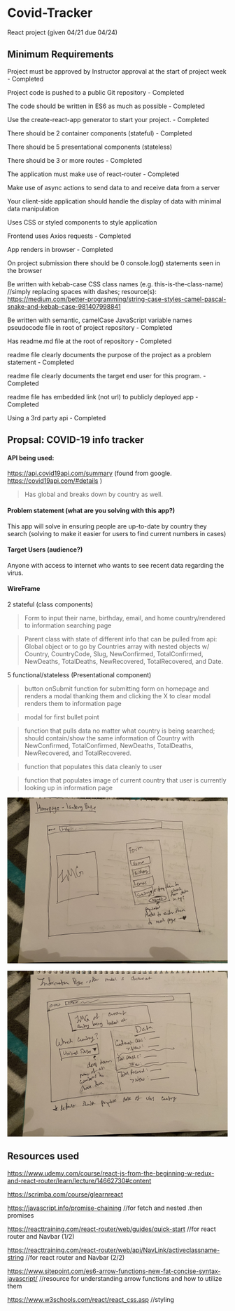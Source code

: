 # Covid-Tracker
React project (given 04/21 due 04/24)

## Minimum Requirements 
Project must be approved by Instructor approval at the start of project week - Completed

Project code is pushed to a public Git repository - Completed 

The code should be written in ES6 as much as possible - Completed 

Use the create-react-app generator to start your project. - Completed 

There should be 2 container components (stateful) - Completed 

There should be 5 presentational components (stateless)

There should be 3 or more routes - Completed 

The application must make use of react-router - Completed

Make use of async actions to send data to and receive data from a server

Your client-side application should handle the display of data with minimal data manipulation 

Uses CSS or styled components to style application

Frontend uses Axios requests - Completed  

App renders in browser - Completed 

On project submission there should be 0 console.log() statements seen in the browser

Be written with kebab-case CSS class names (e.g. this-is-the-class-name) //simply replacing spaces with dashes; resource(s): https://medium.com/better-programming/string-case-styles-camel-pascal-snake-and-kebab-case-981407998841

Be written with semantic, camelCase JavaScript variable names
pseudocode file in root of project repository - Completed 

Has readme.md file at the root of repository - Completed 

readme file clearly documents the purpose of the project as a problem statement - Completed

readme file clearly documents the target end user for this program. - Completed 

readme file has embedded link (not url) to publicly deployed app - Completed 

Using a 3rd party api - Completed

## Propsal: COVID-19 info tracker 

#### API being used: 

https://api.covid19api.com/summary (found from google. https://covid19api.com/#details )
> Has global and breaks down by country as well. 

#### Problem statement (what are you solving with this app?)

This app will solve in ensuring people are up-to-date by country they search (solving to make it easier for users to find current numbers in cases)

#### Target Users (audience?)

Anyone with access to internet who wants to see recent data regarding the virus. 

#### WireFrame 

2 stateful (class components)
>Form to input their name, birthday, email, and home country/rendered to information searching page

>Parent class with state of different info that can be pulled from api:  Global object or to go by Countries array with nested objects w/ Country, CountryCode, Slug, NewConfirmed, TotalConfirmed, NewDeaths, TotalDeaths, NewRecovered, TotalRecovered, and Date.


5 functional/stateless (Presentational component)
>button onSubmit function for submitting form on homepage and renders a modal thanking them and clicking the X to clear modal renders them to information page 

>modal for first bullet point 

>function that pulls data no matter what country is being searched; should contain/show the same information of Country with NewConfirmed, TotalConfirmed, NewDeaths, TotalDeaths, NewRecovered, and TotalRecovered.

>function that populates this data cleanly to user 

> function that populates image of current country that user is currently looking up in information page

![wireframe](./WF2.jpg)

![wireframe](./WF1.jpg)

## Resources used 

https://www.udemy.com/course/react-js-from-the-beginning-w-redux-and-react-router/learn/lecture/14662730#content

https://scrimba.com/course/glearnreact

https://javascript.info/promise-chaining //for fetch and nested .then promises 

https://reacttraining.com/react-router/web/guides/quick-start //for react router and Navbar (1/2)

https://reacttraining.com/react-router/web/api/NavLink/activeclassname-string //for react router and Navbar (2/2)

https://www.sitepoint.com/es6-arrow-functions-new-fat-concise-syntax-javascript/ //resource for understanding arrow functions and how to utilize them 

https://www.w3schools.com/react/react_css.asp //styling









